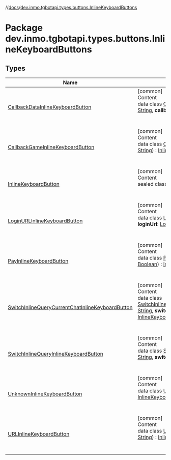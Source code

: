 //[docs](../../index.md)/[dev.inmo.tgbotapi.types.buttons.InlineKeyboardButtons](index.md)



# Package dev.inmo.tgbotapi.types.buttons.InlineKeyboardButtons  


## Types  
  
|  Name |  Summary | 
|---|---|
| <a name="dev.inmo.tgbotapi.types.buttons.InlineKeyboardButtons/CallbackDataInlineKeyboardButton///PointingToDeclaration/"></a>[CallbackDataInlineKeyboardButton](-callback-data-inline-keyboard-button/index.md)| <a name="dev.inmo.tgbotapi.types.buttons.InlineKeyboardButtons/CallbackDataInlineKeyboardButton///PointingToDeclaration/"></a>[common]  <br>Content  <br>data class [CallbackDataInlineKeyboardButton](-callback-data-inline-keyboard-button/index.md)(**text**: [String](https://kotlinlang.org/api/latest/jvm/stdlib/kotlin/-string/index.html), **callbackData**: [String](https://kotlinlang.org/api/latest/jvm/stdlib/kotlin/-string/index.html)) : [InlineKeyboardButton](-inline-keyboard-button/index.md)  <br><br><br>|
| <a name="dev.inmo.tgbotapi.types.buttons.InlineKeyboardButtons/CallbackGameInlineKeyboardButton///PointingToDeclaration/"></a>[CallbackGameInlineKeyboardButton](-callback-game-inline-keyboard-button/index.md)| <a name="dev.inmo.tgbotapi.types.buttons.InlineKeyboardButtons/CallbackGameInlineKeyboardButton///PointingToDeclaration/"></a>[common]  <br>Content  <br>data class [CallbackGameInlineKeyboardButton](-callback-game-inline-keyboard-button/index.md)(**text**: [String](https://kotlinlang.org/api/latest/jvm/stdlib/kotlin/-string/index.html)) : [InlineKeyboardButton](-inline-keyboard-button/index.md)  <br><br><br>|
| <a name="dev.inmo.tgbotapi.types.buttons.InlineKeyboardButtons/InlineKeyboardButton///PointingToDeclaration/"></a>[InlineKeyboardButton](-inline-keyboard-button/index.md)| <a name="dev.inmo.tgbotapi.types.buttons.InlineKeyboardButtons/InlineKeyboardButton///PointingToDeclaration/"></a>[common]  <br>Content  <br>sealed class [InlineKeyboardButton](-inline-keyboard-button/index.md)  <br><br><br>|
| <a name="dev.inmo.tgbotapi.types.buttons.InlineKeyboardButtons/LoginURLInlineKeyboardButton///PointingToDeclaration/"></a>[LoginURLInlineKeyboardButton](-login-u-r-l-inline-keyboard-button/index.md)| <a name="dev.inmo.tgbotapi.types.buttons.InlineKeyboardButtons/LoginURLInlineKeyboardButton///PointingToDeclaration/"></a>[common]  <br>Content  <br>data class [LoginURLInlineKeyboardButton](-login-u-r-l-inline-keyboard-button/index.md)(**text**: [String](https://kotlinlang.org/api/latest/jvm/stdlib/kotlin/-string/index.html), **loginUrl**: [LoginURL](../dev.inmo.tgbotapi.types/-login-u-r-l/index.md)) : [InlineKeyboardButton](-inline-keyboard-button/index.md)  <br><br><br>|
| <a name="dev.inmo.tgbotapi.types.buttons.InlineKeyboardButtons/PayInlineKeyboardButton///PointingToDeclaration/"></a>[PayInlineKeyboardButton](-pay-inline-keyboard-button/index.md)| <a name="dev.inmo.tgbotapi.types.buttons.InlineKeyboardButtons/PayInlineKeyboardButton///PointingToDeclaration/"></a>[common]  <br>Content  <br>data class [PayInlineKeyboardButton](-pay-inline-keyboard-button/index.md)(**text**: [String](https://kotlinlang.org/api/latest/jvm/stdlib/kotlin/-string/index.html), **pay**: [Boolean](https://kotlinlang.org/api/latest/jvm/stdlib/kotlin/-boolean/index.html)) : [InlineKeyboardButton](-inline-keyboard-button/index.md)  <br><br><br>|
| <a name="dev.inmo.tgbotapi.types.buttons.InlineKeyboardButtons/SwitchInlineQueryCurrentChatInlineKeyboardButton///PointingToDeclaration/"></a>[SwitchInlineQueryCurrentChatInlineKeyboardButton](-switch-inline-query-current-chat-inline-keyboard-button/index.md)| <a name="dev.inmo.tgbotapi.types.buttons.InlineKeyboardButtons/SwitchInlineQueryCurrentChatInlineKeyboardButton///PointingToDeclaration/"></a>[common]  <br>Content  <br>data class [SwitchInlineQueryCurrentChatInlineKeyboardButton](-switch-inline-query-current-chat-inline-keyboard-button/index.md)(**text**: [String](https://kotlinlang.org/api/latest/jvm/stdlib/kotlin/-string/index.html), **switchInlineQueryCurrentChat**: [String](https://kotlinlang.org/api/latest/jvm/stdlib/kotlin/-string/index.html)) : [InlineKeyboardButton](-inline-keyboard-button/index.md)  <br><br><br>|
| <a name="dev.inmo.tgbotapi.types.buttons.InlineKeyboardButtons/SwitchInlineQueryInlineKeyboardButton///PointingToDeclaration/"></a>[SwitchInlineQueryInlineKeyboardButton](-switch-inline-query-inline-keyboard-button/index.md)| <a name="dev.inmo.tgbotapi.types.buttons.InlineKeyboardButtons/SwitchInlineQueryInlineKeyboardButton///PointingToDeclaration/"></a>[common]  <br>Content  <br>data class [SwitchInlineQueryInlineKeyboardButton](-switch-inline-query-inline-keyboard-button/index.md)(**text**: [String](https://kotlinlang.org/api/latest/jvm/stdlib/kotlin/-string/index.html), **switchInlineQuery**: [String](https://kotlinlang.org/api/latest/jvm/stdlib/kotlin/-string/index.html)) : [InlineKeyboardButton](-inline-keyboard-button/index.md)  <br><br><br>|
| <a name="dev.inmo.tgbotapi.types.buttons.InlineKeyboardButtons/UnknownInlineKeyboardButton///PointingToDeclaration/"></a>[UnknownInlineKeyboardButton](-unknown-inline-keyboard-button/index.md)| <a name="dev.inmo.tgbotapi.types.buttons.InlineKeyboardButtons/UnknownInlineKeyboardButton///PointingToDeclaration/"></a>[common]  <br>Content  <br>data class [UnknownInlineKeyboardButton](-unknown-inline-keyboard-button/index.md) : [InlineKeyboardButton](-inline-keyboard-button/index.md)  <br><br><br>|
| <a name="dev.inmo.tgbotapi.types.buttons.InlineKeyboardButtons/URLInlineKeyboardButton///PointingToDeclaration/"></a>[URLInlineKeyboardButton](-u-r-l-inline-keyboard-button/index.md)| <a name="dev.inmo.tgbotapi.types.buttons.InlineKeyboardButtons/URLInlineKeyboardButton///PointingToDeclaration/"></a>[common]  <br>Content  <br>data class [URLInlineKeyboardButton](-u-r-l-inline-keyboard-button/index.md)(**text**: [String](https://kotlinlang.org/api/latest/jvm/stdlib/kotlin/-string/index.html), **url**: [String](https://kotlinlang.org/api/latest/jvm/stdlib/kotlin/-string/index.html)) : [InlineKeyboardButton](-inline-keyboard-button/index.md)  <br><br><br>|

